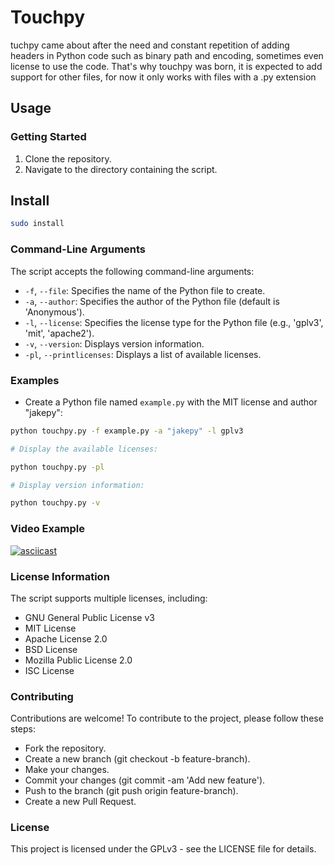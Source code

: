 # Touchpy
tuchpy came about after the need and constant repetition of adding headers in Python code such as binary path and encoding, sometimes even license to use the code. 
That's why touchpy was born, it is expected to add support for other files, for now it only works with files with a .py extension


## Usage

### Getting Started

1. Clone the repository.
2. Navigate to the directory containing the script.

## Install

```bash
sudo install
```

### Command-Line Arguments

The script accepts the following command-line arguments:

- `-f`, `--file`: Specifies the name of the Python file to create.
- `-a`, `--author`: Specifies the author of the Python file (default is 'Anonymous').
- `-l`, `--license`: Specifies the license type for the Python file (e.g., 'gplv3', 'mit', 'apache2').
- `-v`, `--version`: Displays version information.
- `-pl`, `--printlicenses`: Displays a list of available licenses.

### Examples

- Create a Python file named `example.py` with the MIT license and author "jakepy":
```bash
python touchpy.py -f example.py -a "jakepy" -l gplv3

# Display the available licenses:

python touchpy.py -pl

# Display version information:

python touchpy.py -v
```                

### Video Example 
[![asciicast](https://asciinema.org/a/628537.svg)](https://asciinema.org/a/628537)

### License Information

The script supports multiple licenses, including:

- GNU General Public License v3
- MIT License
- Apache License 2.0
- BSD License
- Mozilla Public License 2.0
- ISC License


### Contributing

Contributions are welcome! To contribute to the project, please follow these steps:

- Fork the repository.
- Create a new branch (git checkout -b feature-branch).
- Make your changes.
- Commit your changes (git commit -am 'Add new feature').
- Push to the branch (git push origin feature-branch).
- Create a new Pull Request.


### License
This project is licensed under the GPLv3  - see the LICENSE file for details.
